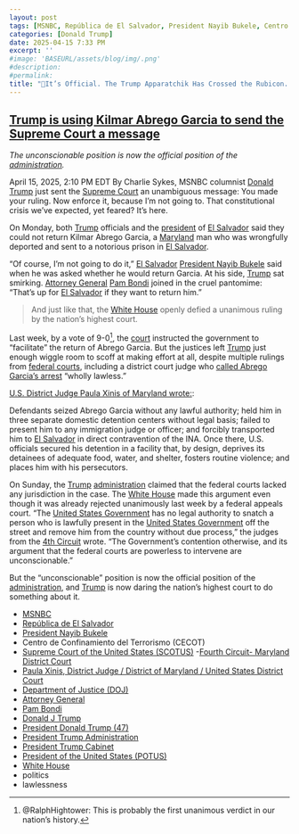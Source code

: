 ```yaml
---
layout: post
tags: [MSNBC, República de El Salvador, President Nayib Bukele, Centro de Confinamiento del Terrorismo (CECOT), Supreme Court of the United States (SCOTUS), Fourth Circuit Maryland District Court, Paula Xinis, District Judge / District of Maryland / United States District Court, Department of Justice (DOJ), Attorney General, Pam Bondi, Donald J Trump, President Donald Trump (47), President Trump Administration, President Trump Cabinet, President of the United States (POTUS), White House, politics, lawlessness]
categories: [Donald Trump]
date: 2025-04-15 7:33 PM
excerpt: ''
#image: 'BASEURL/assets/blog/img/.png'
#description:
#permalink:
title: "🚨It’s Official. The Trump Apparatchik Has Crossed the Rubicon. Nixon Is a Saint Compared To Trump. He Obeyed the Law. 🚨"
---
```


## [Trump is using Kilmar Abrego Garcia to send the Supreme Court a message](https://www.msnbc.com/opinion/msnbc-opinion/abrego-garcia-supreme-court-ruling-trump-newsletter-rcna201303)

*The unconscionable position is now the official position of the [administration](https://www.whitehouse.gov/administration/).*

April 15, 2025, 2:10 PM EDT
By Charlie Sykes, MSNBC columnist
[Donald Trump](https://www.donaldjtrump.com/) just sent the [Supreme Court](https://www.supremecourt.gov/) an unambiguous message: You made your ruling. Now enforce it, because I’m not going to. That constitutional crisis we’ve expected, yet feared? It’s here.

On Monday, both [Trump](https://www.donaldjtrump.com/) officials and the [president](https://www.presidencia.gob.sv/) of [El Salvador](https://www.gob.sv/) said they could not return Kilmar Abrego Garcia, a [Maryland](https://www.maryland.gov/) man who was wrongfully deported and sent to a notorious prison in [El Salvador](https://www.gob.sv/).

“Of course, I’m not going to do it,” [El Salvador](https://www.gob.sv/) [President Nayib Bukele](https://www.presidencia.gob.sv/) said when he was asked whether he would return Garcia. At his side, [Trump](https://www.donaldjtrump.com/) sat smirking. [Attorney General](https://www.justice.gov/) [Pam Bondi]() joined in the cruel pantomime: “That’s up for [El Salvador](https://www.gob.sv/) if they want to return him.”

> And just like that, the [White House](https://www.whitehouse.gov/) openly defied a unanimous ruling by the nation’s highest court.

Last week, by a vote of 9-0[^27], the [court](https://www.supremecourt.gov/) instructed the government to “facilitate” the return of Abrego Garcia. But the justices left [Trump](https://www.donaldjtrump.com/) just enough wiggle room to scoff at making effort at all, despite multiple rulings from [federal courts](https://www.uscourts.gov%), including a district court judge who [called Abrego Garcia’s arrest](https://www.nbcnews.com/news/us-news/trump-administration](https://www.whitehouse.gov/administration/)-asks-scotus-block-order-return-man-mistakenly-dep-rcna199979) “wholly lawless.”

[^27]: @RalphHightower: This is probably the first unanimous verdict in our nation’s history. 

[U.S. District Judge Paula Xinis of Maryland wrote:](https://storage.courtlistener.com/recap/gov.uscourts.mdd.578815/gov.uscourts.mdd.578815.31.0.pdf):

Defendants seized Abrego Garcia without any lawful authority; held him in three separate domestic detention centers without legal basis; failed to present him to any immigration judge or officer; and forcibly transported him to [El Salvador](https://www.gob.sv/) in direct contravention of the INA. Once there, U.S. officials secured his detention in a facility that, by design, deprives its detainees of adequate food, water, and shelter, fosters routine violence; and places him with his persecutors.

On Sunday, the [Trump](https://www.donaldjtrump.com/) [administration](https://www.whitehouse.gov/administration/) claimed that the federal courts lacked any jurisdiction in the case. The [White House](https://www.whitehouse.gov/) made this argument even though it was already rejected unanimously last week by a federal appeals court. “The [United States Government](https://www.whitehouse.gov/) has no legal authority to snatch a person who is lawfully present in the [United States Government](https://www.whitehouse.gov/) off the street and remove him from the country without due process,” the judges from the [4th Circuit](https://www.mdd.uscourts.gov/) wrote. “The Government’s contention otherwise, and its argument that the federal courts are powerless to intervene are unconscionable.”

But the “unconscionable” position is now the official position of the [administration](https://www.whitehouse.gov/administration/), and [Trump](https://www.donaldjtrump.com/) is now daring the nation’s highest court to do something about it.

- [MSNBC](https://www.msnbc.com/)
- [República de El Salvador](https://www.gob.sv/)
- [President Nayib Bukele](https://www.presidencia.gob.sv/)
- Centro de Confinamiento del Terrorismo (CECOT)
- [Supreme Court of the United States (SCOTUS)](https://www.supremecourt.gov/)
-[Fourth Circuit- Maryland District Court](https://www.mdd.uscourts.gov/)
- [Paula Xinis, District Judge / District of Maryland / United States District Court](https://www.mdd.uscourts.gov/paula-xinis-district-judge)
- [Department of Justice (DOJ)](https://www.justice.gov/)
- [Attorney General](www.justice.gov/)
- [Pam Bondi](https://www.justice.gov/ag/staff-profile/meet-attorney-general)
- [Donald J Trump](https://www.donaldjtrump.com/)
- [President Donald Trump (47)](https://www.whitehouse.gov/administration/donald-j-trump/)
- [President Trump Administration](https://www.whitehouse.gov/administration/)
- [President Trump Cabinet](https://www.whitehouse.gov/administration/the-cabinet/)
- [President of the United States (POTUS)](https://www.whitehouse.gov/)
- [White House](https://www.whitehouse.gov/)
- politics 
- lawlessness 
